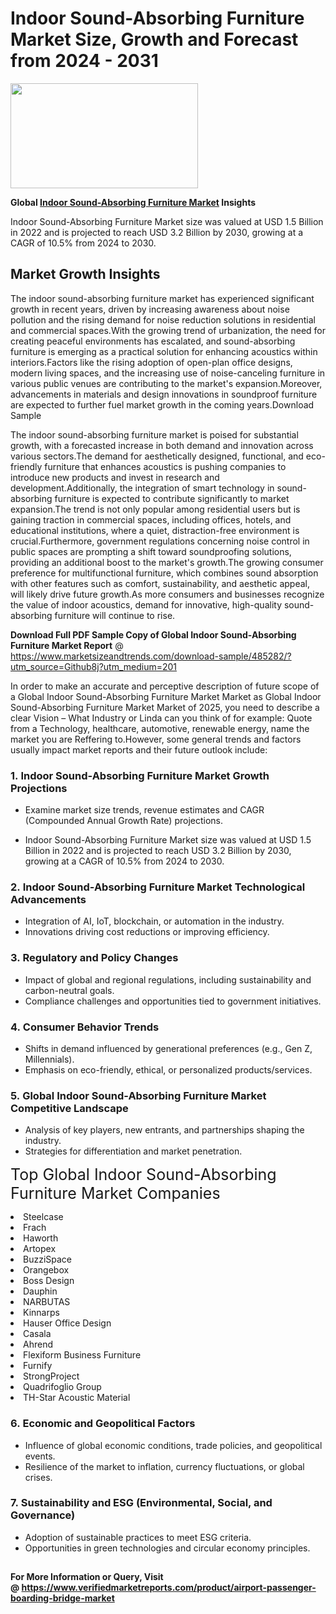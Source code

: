 <H1>Indoor Sound-Absorbing Furniture Market Size, Growth and Forecast from 2024 - 2031</H1><img class="aligncenter size-medium wp-image-584254" src="https://thirdeyenews.in/wp-content/uploads/2024/09/Global-Market-Research-300x168.jpeg" alt="" width="300" height="168" /><p><strong>Global&nbsp;<a href="https://www.marketsizeandtrends.com/download-sample/485282/?utm_source=Github8j?utm_medium=201">Indoor Sound-Absorbing Furniture Market</a> Insights</strong></p><p>Indoor Sound-Absorbing Furniture Market size was valued at USD 1.5 Billion in 2022 and is projected to reach USD 3.2 Billion by 2030, growing at a CAGR of 10.5% from 2024 to 2030.</p><p><h2>Market Growth Insights</h2> <p>The indoor sound-absorbing furniture market has experienced significant growth in recent years, driven by increasing awareness about noise pollution and the rising demand for noise reduction solutions in residential and commercial spaces.With the growing trend of urbanization, the need for creating peaceful environments has escalated, and sound-absorbing furniture is emerging as a practical solution for enhancing acoustics within interiors.Factors like the rising adoption of open-plan office designs, modern living spaces, and the increasing use of noise-canceling furniture in various public venues are contributing to the market's expansion.Moreover, advancements in materials and design innovations in soundproof furniture are expected to further fuel market growth in the coming years.Download Sample</p> <p>The indoor sound-absorbing furniture market is poised for substantial growth, with a forecasted increase in both demand and innovation across various sectors.The demand for aesthetically designed, functional, and eco-friendly furniture that enhances acoustics is pushing companies to introduce new products and invest in research and development.Additionally, the integration of smart technology in sound-absorbing furniture is expected to contribute significantly to market expansion.The trend is not only popular among residential users but is gaining traction in commercial spaces, including offices, hotels, and educational institutions, where a quiet, distraction-free environment is crucial.Furthermore, government regulations concerning noise control in public spaces are prompting a shift toward soundproofing solutions, providing an additional boost to the market's growth.The growing consumer preference for multifunctional furniture, which combines sound absorption with other features such as comfort, sustainability, and aesthetic appeal, will likely drive future growth.As more consumers and businesses recognize the value of indoor acoustics, demand for innovative, high-quality sound-absorbing furniture will continue to rise.</p><p><span class=""><strong>Download Full PDF Sample Copy of Global Indoor Sound-Absorbing Furniture Market Report</strong> @ <a href="https://www.marketsizeandtrends.com/download-sample/485282/?utm_source=Github8j?utm_medium=201" target="_blank">https://www.marketsizeandtrends.com/download-sample/485282/?utm_source=Github8j?utm_medium=201</a></span></p><p>In order to make an accurate and perceptive description of future scope of a Global&nbsp;Indoor Sound-Absorbing Furniture Market Market as Global&nbsp;Indoor Sound-Absorbing Furniture Market Market of 2025, you need to describe a clear Vision &ndash; What Industry or Linda can you think of for example: Quote from a Technology, healthcare, automotive, renewable energy, name the market you are Reffering to.However, some general trends and factors usually impact market reports and their future outlook include:</p><h3>1.&nbsp;<strong>Indoor Sound-Absorbing Furniture Market Growth Projections</strong></h3><ul><li>Examine market size trends, revenue estimates and CAGR (Compounded Annual Growth Rate) projections.</li><li><p>Indoor Sound-Absorbing Furniture Market size was valued at USD 1.5 Billion in 2022 and is projected to reach USD 3.2 Billion by 2030, growing at a CAGR of 10.5% from 2024 to 2030.</p></li></ul><h3>2.&nbsp;<strong>Indoor Sound-Absorbing Furniture Market Technological Advancements</strong></h3><ul><li>Integration of AI, IoT, blockchain, or automation in the industry.</li><li>Innovations driving cost reductions or improving efficiency.</li></ul><h3>3.&nbsp;<strong>Regulatory and Policy Changes</strong></h3><ul><li>Impact of global and regional regulations, including sustainability and carbon-neutral goals.</li><li>Compliance challenges and opportunities tied to government initiatives.</li></ul><h3>4.&nbsp;<strong>Consumer Behavior Trends</strong></h3><ul><li>Shifts in demand influenced by generational preferences (e.g., Gen Z, Millennials).</li><li>Emphasis on eco-friendly, ethical, or personalized products/services.</li></ul><h3>5.&nbsp;<strong>Global Indoor Sound-Absorbing Furniture Market Competitive Landscape</strong></h3><ul><li>Analysis of key players, new entrants, and partnerships shaping the industry.</li><li>Strategies for differentiation and market penetration.</li></ul><p data-pm-slice="1 1 []"><span style="color: inherit; font-family: inherit; font-size: 25px;">Top Global Indoor Sound-Absorbing Furniture Market Companies</span></p><div class="" data-test-id=""><p><li>Steelcase</li><li> Frach</li><li> Haworth</li><li> Artopex</li><li> BuzziSpace</li><li> Orangebox</li><li> Boss Design</li><li> Dauphin</li><li> NARBUTAS</li><li> Kinnarps</li><li> Hauser Office Design</li><li> Casala</li><li> Ahrend</li><li> Flexiform Business Furniture</li><li> Furnify</li><li> StrongProject</li><li> Quadrifoglio Group</li><li> TH-Star Acoustic Material</li></p></div><h3>6.&nbsp;<strong>Economic and Geopolitical Factors</strong></h3><ul><li>Influence of global economic conditions, trade policies, and geopolitical events.</li><li>Resilience of the market to inflation, currency fluctuations, or global crises.</li></ul><h3>7.&nbsp;<strong>Sustainability and ESG (Environmental, Social, and Governance)</strong></h3><ul><li>Adoption of sustainable practices to meet ESG criteria.</li><li>Opportunities in green technologies and circular economy principles.</li></ul><h2><strong style="font-size: 14px;">For More Information or Query, Visit @&nbsp;</strong><a style="background-color: #ffffff; font-size: 14px;" href="https://www.marketsizeandtrends.com/report/indoor-sound-absorbing-furniture-market/" target="_blank">https://www.verifiedmarketreports.com/product/airport-passenger-boarding-bridge-market</a></h2>